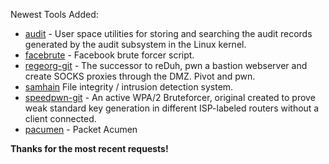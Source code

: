 Newest Tools Added:

* [audit](http://people.redhat.com/sgrubb/audit) - User space utilities for storing and searching the audit records generated by the audit subsystem in the Linux kernel.
* [facebrute](https://github.com/emerinohdz/FaceBrute) - Facebook brute forcer script.
* [regeorg-git](https://github.com/sensepost/reGeorg) - The successor to reDuh, pwn a bastion webserver and create SOCKS proxies through the DMZ. Pivot and pwn.
* [samhain](http://la-samhna.de/samhain) File integrity / intrusion detection system.
* [speedpwn-git](https://gitorious.org/speedpwn/speedpwn) - An active WPA/2 Bruteforcer, original created to prove weak standard key generation in different ISP-labeled routers without a client connected.
* [pacumen](https://github.com/bniemczyk/pacumen) - Packet Acumen

**Thanks for the most recent requests!**
